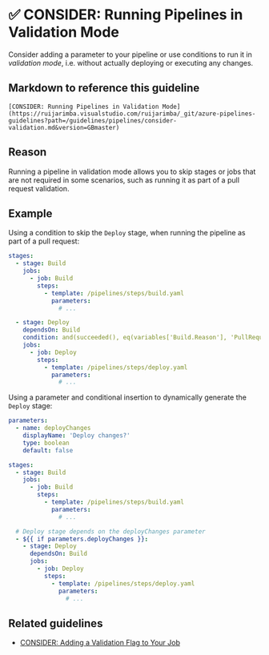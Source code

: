 # ✅ CONSIDER: Running Pipelines in Validation Mode

Consider adding a parameter to your pipeline or use conditions to run it in
_validation mode_, i.e. without actually deploying or executing any changes.

## Markdown to reference this guideline

```plaintext
[CONSIDER: Running Pipelines in Validation Mode](https://ruijarimba.visualstudio.com/ruijarimba/_git/azure-pipelines-guidelines?path=/guidelines/pipelines/consider-validation.md&version=GBmaster)
```

## Reason

Running a pipeline in validation mode allows you to skip stages or jobs that
are not required in some scenarios, such as running it as part of a pull request
validation.

## Example

Using a condition to skip the `Deploy` stage, when running the pipeline as part
of a pull request:

```yaml
stages:
  - stage: Build
    jobs:
      - job: Build
        steps:
          - template: /pipelines/steps/build.yaml
            parameters:
              # ...

  - stage: Deploy
    dependsOn: Build
    condition: and(succeeded(), eq(variables['Build.Reason'], 'PullRequest'))
    jobs:
      - job: Deploy
        steps:
          - template: /pipelines/steps/deploy.yaml
            parameters:
              # ...
```

Using a parameter and conditional insertion to dynamically generate the
`Deploy` stage:

```yaml
parameters:
  - name: deployChanges
    displayName: 'Deploy changes?'
    type: boolean
    default: false

stages:
  - stage: Build
    jobs:
      - job: Build
        steps:
          - template: /pipelines/steps/build.yaml
            parameters:
              # ...

  # Deploy stage depends on the deployChanges parameter
  - ${{ if parameters.deployChanges }}:
    - stage: Deploy
      dependsOn: Build
      jobs:
        - job: Deploy
          steps:
            - template: /pipelines/steps/deploy.yaml
              parameters:
                # ...
```

## Related guidelines

- [CONSIDER: Adding a Validation Flag to Your Job](/guidelines/jobs/consider-validation-flag.md)
